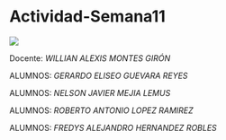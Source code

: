 # Actividad-Semana11

<img src="https://ugb.edu.sv/wp-content/uploads/2023/06/UGB_LOGOTIPO_HORIZONTAL.png">

Docente: *WILLIAN ALEXIS MONTES GIRÓN*

ALUMNOS: *GERARDO ELISEO GUEVARA REYES*

ALUMNOS: *NELSON JAVIER MEJIA LEMUS*

ALUMNOS: *ROBERTO ANTONIO LOPEZ RAMIREZ*

ALUMNOS: *FREDYS ALEJANDRO HERNANDEZ ROBLES*
